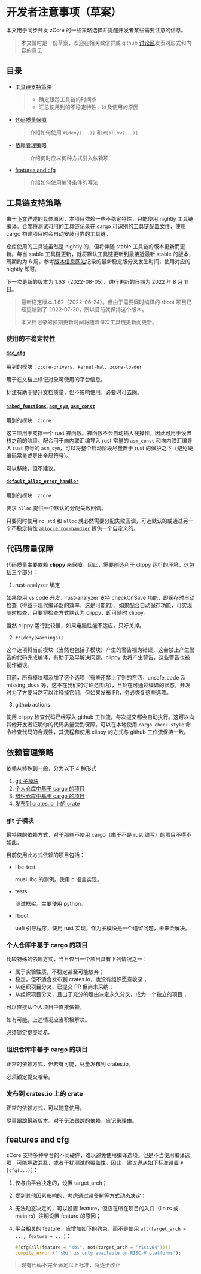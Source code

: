 ﻿# 开发者注意事项（草案）

本文用于同步开发 zCore 的一些策略选择并提醒开发者某些需要注意的信息。

> 本文暂时是一份草案，欢迎在相关微信群或 github [讨论区](https://github.com/rcore-os/zCore/discussions/356)发表对形式和内容的意见

## 目录

- [工具链支持策略](#工具链支持策略)
  > - 确定跟踪工具链的时间点
  > - 汇总使用到的不稳定特性，以及使用的原因
- [代码质量保障](#代码质量保障)
  > 介绍如何使用 `#[deny(...)]` 和 `#[allow(...)]`
- [依赖管理策略](#依赖管理策略)
  > 介绍何时应以何种方式引入依赖项
- [features and cfg](#features-and-cfg)
  > 介绍如何使用编译条件的写法

## 工具链支持策略

由于[下文](#使用的不稳定特性)详述的具体原因，本项目依赖一些不稳定特性，只能使用 nightly 工具链编译。仓库将测试可用的工具链记录在 cargo 可识别的[工具链配置文件](../rust-toolchain.toml)，使用 cargo 构建项目时会自动安装可靠的工具链。

仓库使用的工具链虽然是 nightly 的，但将伴随 stable 工具链的版本更新而更新。每当 stable 工具链更新，就将默认工具链更新到最接近最新 stable 的版本，周期约为 6 周。参考[版本信息网站](https://forge.rust-lang.org/)记录的最新稳定版分叉发生时间，使用对应的 nightly 即可。

下一次更新的版本为 1.63（2022-08-05），进行更新的日期为 2022 年 8 月 11 日。

> 最新稳定版本 1.62（2022-06-24）。但由于需要同时编译的 rboot 项目已经更新到了 2022-07-20，所以目前就保持这个版本。
>
> 本文档记录的预期更新时间将随着每次工具链更新而更新。

### 使用的不稳定特性

#### [`doc_cfg`](https://doc.rust-lang.org/unstable-book/language-features/doc-cfg.html)

用到的模块：`zcore-drivers`、`kernel-hal`、`zcore-loader`

用于在文档上标记对象可使用的平台信息。

标注有助于提升文档质量，但不影响使用，必要时可去除。

#### [`naked_functions`](https://doc.rust-lang.org/unstable-book/language-features/naked-functions.html), [`asm_sym`](https://doc.rust-lang.org/unstable-book/language-features/asm-sym.html), [`asm_const`](https://doc.rust-lang.org/unstable-book/language-features/asm-const.html)

用到的模块：`zcore`

这三项用于支撑一个 rust 裸函数。裸函数不会自动插入栈操作，因此可用于设置栈之前的阶段。配合用于向内联汇编导入 rust 常量的 `asm_const` 和向内联汇编导入 rust 符号的 `asm_sym`，可以将整个启动阶段尽量置于 rust 的保护之下（避免硬编码常量或导出全局符号）。

可以移除，但不建议。

#### [`default_alloc_error_handler`](https://doc.rust-lang.org/unstable-book/language-features/default-alloc-error-handler.html)

用到的模块：`zcore`

要求 `alloc` 提供一个默认的分配失败回调。

只要同时使用 `no_std` 和 `alloc` 就必然需要分配失败回调，可选默认的或通过另一个不稳定特性 [`alloc-error-handler`](https://doc.rust-lang.org/unstable-book/language-features/alloc-error-handler.html) 提供一个自定义的。

## 代码质量保障

代码质量主要依赖 **clippy** 来保障。因此，需要创造利于 clippy 运行的环境，这包括三个部分：

1. rust-analyzer 绑定

如果使用 vs code 开发，rust-analyzer 支持 checkOnSave 功能，即保存时自动检查（得益于现代编译器的效率，这是可能的）。如果配合自动保存功能，可实现随时检查，只要将检查方式默认为 clippy，即可随时 clippy。

当然 clippy 运行比较慢，如果电脑性能不适应，只好关掉。

2. `#![deny(warnings)]`

这个选项将当前模块（当然也包括子模块）产生的警告视为错误，这会禁止产生警告的代码完成编译，有助于及早解决问题。clippy 也将产生警告，这些警告也被视作错误。

目前，所有模块都添加了这个选项（有些还禁止了别的东西，unsafe_code 及 missing_docs 等，这不在我们的讨论范围内），且处在可通过编译的状态。开发时为了方便当然可以注释掉它们，但如果发布 PR，务必恢复这些选项。

3. github actions

使用 clippy 检查代码已经写入 github 工作流，每次提交都会自动执行。这可以向其他开发者证明你的代码质量受到保障。可以在本地使用 `cargo check-style` 命令检查代码的合规性，其流程和使用 clippy 的方式与 github 工作流保持一致。

## 依赖管理策略

依赖从特殊到一般，分为以下 4 种形式：

1. [git 子模块](#git-子模块)
2. [个人仓库中基于 cargo 的项目](#个人仓库中基于-cargo-的项目)
3. [组织仓库中基于 cargo 的项目](#组织仓库中基于-cargo-的项目)
4. [发布到 crates.io 上的 crate](#发布到-cratesio-上的-crate)

### git 子模块

最特殊的依赖方式，对于那些不使用 cargo（由于不是 rust 编写）的项目不得不如此。

目前使用此方式依赖的项目包括：

- libc-test

  musl libc 的测例。使用 c 语言实现。

- tests

  测试框架。主要使用 python。

- rboot

  uefi 引导程序，使用 rust 实现。作为子模块是一个遗留问题，未来会解决。

### 个人仓库中基于 cargo 的项目

比较特殊的依赖方式，当且仅当一个项目具有下列情况之一：

- 属于实验性质，不稳定甚至可能放弃；
- 稳定，但不适合发布到 crates.io，也没有组织愿意收录；
- 从组织项目分叉，已提交 PR 但尚未采纳；
- 从组织项目分叉，且出于充分的理由决定永久分叉，成为一个独立的项目；

可以直接从个人项目中直接依赖。

如有可能，上述情况应当积极解决。

必须锁定提交哈希。

### 组织仓库中基于 cargo 的项目

正常的依赖方式，但若有可能，尽量发布到 crates.io。

必须锁定提交哈希。

### 发布到 crates.io 上的 crate

正常的依赖方式，可以随意使用。

尽量跟踪最新版本。对于无法跟踪的依赖，应记录理由。

## features and cfg

zCore 支持多种平台的不同硬件，难以避免使用编译选项。但是不当使用编译选项，可能导致混乱，或者干扰测试的覆盖性。因此，建议遵从如下标准设置 `#[cfg(...)]`：

1. 仅与由平台决定的，设置 target_arch；
2. 受到其他因素影响的，考虑通过设备树等方式动态决定；
3. 无法动态决定的，可以设置 feature，但应在所在项目的入口（lib.rs 或 main.rs）注明设置 feature 的原因；
4. 平台相关的 feature，应增加如下的约束，而不是使用 `all(target_arch = ..., feature = ...)`：

   ```rust
   #[cfg(all(feature = "sbi", not(target_arch = "riscv64")))]
   compile_error!("`sbi` is only available on RISC-V platforms");
   ```

> 现有代码不完全满足以上标准，将逐步改正
